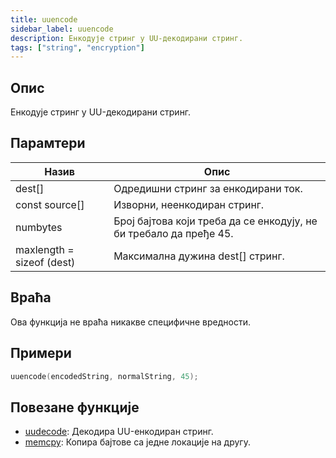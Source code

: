 ```yaml
---
title: uuencode
sidebar_label: uuencode
description: Енкодује стринг у UU-декодирани стринг.
tags: ["string", "encryption"]
---
```


<LowercaseNoteSR />

## Опис

Енкодује стринг у UU-декодирани стринг.

## Парамтери

| Назив                      | Опис                                               |
| ------------------------- | --------------------------------------------------------- |
| dest[]                    | Одредишни стринг за енкодирани ток.            |
| const source[]            | Изворни, неенкодиран стринг.                           |
| numbytes                  | Број бајтова који треба да се енкодују, не би требало да пређе 45. |
| maxlength = sizeof (dest) | Максимална дужина dest[] стринг.                   |

## Враћа

Ова функција не враћа никакве специфичне вредности.

## Примери

```c
uuencode(encodedString, normalString, 45);
```

## Повезане функције

- [uudecode](uudecode): Декодира UU-енкодиран стринг.
- [memcpy](memcpy): Копира бајтове са једне локације на другу.
